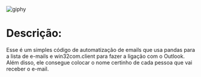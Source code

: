 ![giphy](https://user-images.githubusercontent.com/91813148/215580143-ba0cc792-e9e2-4b90-9ab2-fbc8456619b9.gif)
<h1>Descrição: </h1>
    Esse é um simples código de automatização de emails que usa pandas para a lista de e-mails e win32com.client para fazer a ligação com o Outlook. Além disso, ele    consegue colocar o nome certinho de cada pessoa que vai receber o e-mail.
